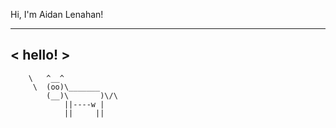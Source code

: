 Hi, I'm Aidan Lenahan!


 ________
< hello! >
 --------
        \   ^__^
         \  (oo)\_______
            (__)\       )\/\
                ||----w |
                ||     ||
